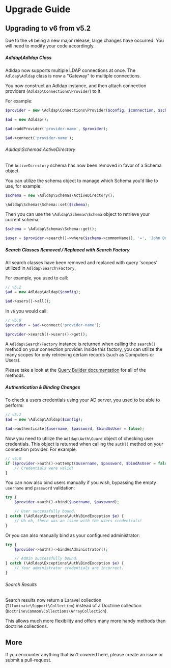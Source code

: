 # Upgrade Guide

## Upgrading to v6 from v5.2

Due to the `v6` being a new major release, large changes have occurred. You will need to modify your code accordingly.

##### Adldap\Adldap Class

Adldap now supports multiple LDAP connections at once. The `Adldap\Adldap` class is now a "Gateway" to multiple connections.

You now construct an Adldap instance, and then attach connection providers (`Adldap\Connections\Provider`) to it.

For example:

```php
$provider = new \Adldap\Connections\Provider($config, $connection, $schema);

$ad = new Adldap();

$ad->addProvider('provider-name', $provider);

$ad->connect('provider-name');
```

###### Adldap\Schemas\ActiveDirectory

The `ActiveDirectory` schema has now been removed in favor of a Schema object.

You can utilize the schema object to manage which Schema you'd like to use, for example:

```php
$schema = new \Adldap\Schemas\ActiveDirectory();

\Adldap\Schemas\Schema::set($schema);
```

Then you can use the `\Adldap\Schemas\Schema` object to retrieve your current schema:

```php
$schema = \Adldap\Schemas\Schema::get();

$user = $provider->search()->where($schema->commonName(), '=', 'John Doe')->first();
```

##### Search Classes Removed / Replaced with Search Factory

All search classes have been removed and replaced with query 'scopes' utilized in `Adldap\Search\Factory`.

For example, you used to call:

```php
// v5.2
$ad = new Adldap\Adldap($config);

$ad->users()->all();
```

In `v6` you would call:

```php
// v6.0
$provider = $ad->connect('provider-name');

$provider->search()->users()->get();
```

A `Adldap\Search\Factory` instance is returned when calling the `search()` method on your connection provider.
Inside this factory, you can utilize the many scopes for only retrieving certain records (such as Computers or Users).

Please take a look at the [Query Builder documentation](docs/query-builder.md#scopes) for all of the methods.

##### Authentication & Binding Changes

To check a users credentials using your AD server, you used to be able to perform:

```php
// v5.2
$ad = new \Adldap\Adldap($config);

$ad->authenticate($username, $password, $bindAsUser = false);
```

Now you need to utilize the `Adldap\Auth\Guard` object of checking user credentials.
This object is returned when calling the `auth()` method on your connection provider. For example:

```php
// v6.0
if ($provider->auth()->attempt($username, $password, $bindAsUser = false)) {
    // Credentials were valid!
}
```

You can now also bind users manually if you wish, bypassing the empty `username` and `password` validation:

```php
try {
    $provider->auth()->bind($username, $password);

    // User successfully bound.
} catch (\Adldap\Exceptions\Auth\BindException $e) {
    // Uh oh, there was an issue with the users credentials!
}
```

Or you can also manually bind as your configured administrator:

```php
try {
    $provider->auth()->bindAsAdministrator();

    // Admin successfully bound.
} catch (\Adldap\Exceptions\Auth\BindException $e) {
    // Your administrator credentials are incorrect.
}
```

###### Search Results

Search results now return a Laravel collection (`Illuminate\Support\Collection`)
instead of a Doctrine collection (`Doctrine\Common\Collections\ArrayCollection`).

This allows much more flexibility and offers many more handy methods than doctrine collections.

## More

If you encounter anything that isn't covered here, please create an issue or submit a pull-request.
